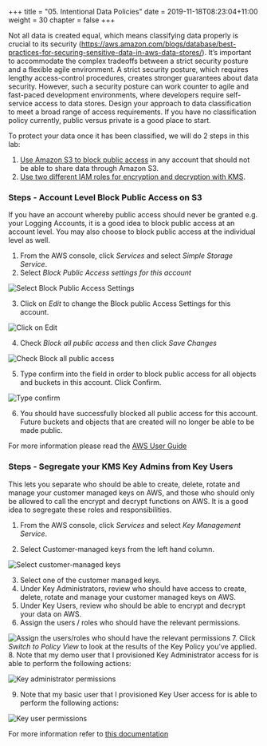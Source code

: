 +++
title = "05. Intentional Data Policies"
date = 2019-11-18T08:23:04+11:00
weight = 30
chapter = false
+++

Not all data is created equal, which means classifying data properly is crucial to its security (https://aws.amazon.com/blogs/database/best-practices-for-securing-sensitive-data-in-aws-data-stores/). It’s important to accommodate the complex tradeoffs between a strict security posture and a flexible agile environment. A strict security posture, which requires lengthy access-control procedures, creates stronger guarantees about data security. However, such a security posture can work counter to agile and fast-paced development environments, where developers require self-service access to data stores. Design your approach to data classification to meet a broad range of access requirements. If you have no classification policy currently, public versus private is a good place to start.

To protect your data once it has been classified, we will do 2 steps in this lab: 
  1. [Use Amazon S3 to block public access](https://aws.amazon.com/blogs/aws/amazon-s3-block-public-access-another-layer-of-protection-for-your-accounts-and-buckets/) in any account that should not be able to share data through Amazon S3.
  2. [Use two different IAM roles for encryption and decryption with KMS](https://aws.amazon.com/blogs/security/new-whitepaper-available-aws-key-management-service-best-practices/). 

### Steps - Account Level Block Public Access on S3

If you have an account whereby public access should never be granted e.g. your Logging Accounts, it is a good idea to block public access at an account level. You may also choose to block public access at the individual level as well. 

1. From the AWS console, click *Services* and select *Simple Storage Service*.
2. Select *Block Public Access settings for this account*

![Select Block Public Access Settings](/images/Module-5-Image-1.png)

3. Click on *Edit* to change the Block public Access Settings for this account. 

![Click on Edit](/images/Module-5-Image-2.png)

4. Check *Block all public access* and then click *Save Changes*

![Check Block all public access](/images/Module-5-Image-3.png)

5. Type confirm into the field in order to block public access for all objects and buckets in this account. Click Confirm. 

![Type confirm](/images/Module-5-Image-4.png)

6. You should have successfully blocked all public access for this account. Future buckets and objects that are created will no longer be able to be made public. 

For more information please read the [AWS User Guide](https://docs.aws.amazon.com/AmazonS3/latest/userguide/security.html)

### Steps - Segregate your KMS Key Admins from Key Users 

This lets you separate who should be able to create, delete, rotate and manage your customer managed keys on AWS, and those who should only be allowed to call the encrypt and decrypt functions on AWS. It is a good idea to segregate these roles and responsibilities. 

1. From the AWS console, click *Services* and select *Key Management Service*. 

2. Select Customer-managed keys from the left hand column. 

![Select customer-managed keys](/images/Module-5-Image-5.png)

3. Select one of the customer managed keys. 
4. Under Key Administrators, review who should have access to create, delete, rotate and manage your customer managed keys on AWS. 
5. Under Key Users, review who should be able to encrypt and decrypt your data on AWS. 
6. Assign the users / roles who should have the relevant permissions. 

![Assign the users/roles who should have the relevant permissions](/images/Module-5-Image-6.png)
7. Click *Switch to Policy View* to look at the results of the Key Policy you’ve applied. 
8. Note that my demo user that I provisioned Key Administrator access for is able to perform the following actions: 

![Key administrator permissions](/images/Module-5-Image-7.png)

9. Note that my basic user that I provisioned Key User access for is able to perform the following actions: 

![Key user permissions](/images/Module-5-Image-8.png)

For more information refer to [this documentation](https://docs.aws.amazon.com/kms/latest/developerguide/key-policies.html)